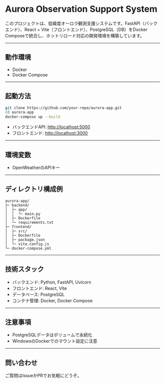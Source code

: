
# Aurora Observation Support System

このプロジェクトは、低緯度オーロラ観測支援システムです。FastAPI（バックエンド）、React + Vite（フロントエンド）、PostgreSQL（DB）をDocker Composeで統合し、ホットリロード対応の開発環境を構築しています。

---

## 動作環境

- Docker
- Docker Compose

---

## 起動方法

```bash
git clone https://github.com/your-repo/aurora-app.git
cd aurora-app
docker-compose up --build
```

* バックエンドAPI: [http://localhost:5000](http://localhost:5000)
* フロントエンド: [http://localhost:3000](http://localhost:3000)

---

## 環境変数
- OpenWeatherのAPIキー

---

## ディレクトリ構成例

```
aurora-app/
├─ backend/
│  ├─ app/
│  │  └─ main.py
│  ├─ Dockerfile
│  └─ requirements.txt
├─ frontend/
│  ├─ src/
│  ├─ Dockerfile
│  ├─ package.json
│  └─ vite.config.js
└─ docker-compose.yml
```

---

## 技術スタック

* バックエンド: Python, FastAPI, Uvicorn
* フロントエンド: React, Vite
* データベース: PostgreSQL
* コンテナ管理: Docker, Docker Compose

---

## 注意事項

* PostgreSQLデータはボリュームで永続化
* WindowsのDockerでのマウント設定に注意

---

## 問い合わせ

ご質問はIssueかPRでお気軽にどうぞ。

```
